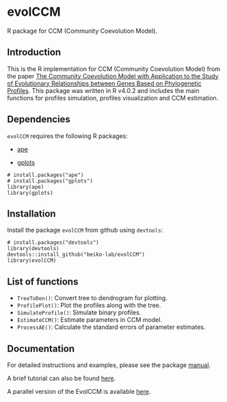 # evolCCM
R package for CCM (Community Coevolution Model).

## Introduction
This is the R implementation for CCM (Community Coevolution Model) from the paper [The Community Coevolution Model with Application to the Study of Evolutionary Relationships between Genes Based on Phylogenetic Profiles](https://doi.org/10.1093/sysbio/syac052). This package was written in R v4.0.2 and includes the main functions for profiles simulation, profiles visualization and CCM estimation.

## Dependencies

`evolCCM` requires the following R packages:

- [ape](https://cran.r-project.org/web/packages/ape/)

- [gplots](https://cran.r-project.org/web/packages/gplots/index.html)

```
# install.packages("ape")
# install.packages("gplots")
library(ape)
library(gplots)
```


## Installation

Install the package `evolCCM` from github using `devtools`:

```
# install.packages("devtools")
library(devtools)
devtools::install_github("beiko-lab/evolCCM")
library(evolCCM)
```

## List of functions

- `TreeToDen()`: Convert tree to dendrogram for plotting.
- `ProfilePlot()`: Plot the profiles along with the tree.
- `SimulateProfile()`: Simulate binary profiles.
- `EstimateCCM()`: Estimate parameters in CCM model.
- `ProcessAE()`: Calculate the standard errors of parameter estimates.

## Documentation

For detailed instructions and examples, please see the package [manual](https://github.com/beiko-lab/evolCCM/blob/main/evolCCM_manual.pdf). 

A brief tutorial can also be found [here](https://github.com/beiko-lab/evolCCM/blob/main/A_brief_tutorial_CCM.pdf).

A parallel version of the EvolCCM is available [here](R/ParallelEvolCCM.R).
